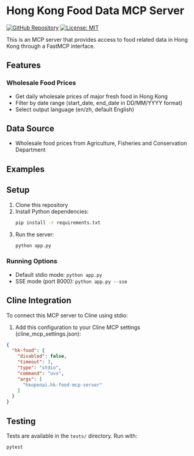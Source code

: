 # Hong Kong Food Data MCP Server

[![GitHub Repository](https://img.shields.io/badge/GitHub-Repository-blue.svg)](https://github.com/hkopenai/hk-food-mcp-server)
[![License: MIT](https://img.shields.io/badge/License-MIT-yellow.svg)](https://opensource.org/licenses/MIT)

This is an MCP server that provides access to food related data in Hong Kong through a FastMCP interface.

## Features

### Wholesale Food Prices
- Get daily wholesale prices of major fresh food in Hong Kong
- Filter by date range (start_date, end_date in DD/MM/YYYY format)
- Select output language (en/zh, default English)

## Data Source

- Wholesale food prices from Agriculture, Fisheries and Conservation Department

## Examples

## Setup

1. Clone this repository
2. Install Python dependencies:
   ```bash
   pip install -r requirements.txt
   ```
3. Run the server:
   ```bash
   python app.py
   ```

### Running Options

- Default stdio mode: `python app.py`
- SSE mode (port 8000): `python app.py --sse`

## Cline Integration

To connect this MCP server to Cline using stdio:

1. Add this configuration to your Cline MCP settings (cline_mcp_settings.json):
```json
{
  "hk-food": {
    "disabled": false,
    "timeout": 3,
    "type": "stdio",
    "command": "uvx",
    "args": [
      "hkopenai.hk-food-mcp-server"
    ]
  }
}
```

## Testing

Tests are available in the `tests/` directory. Run with:
```bash
pytest
```
